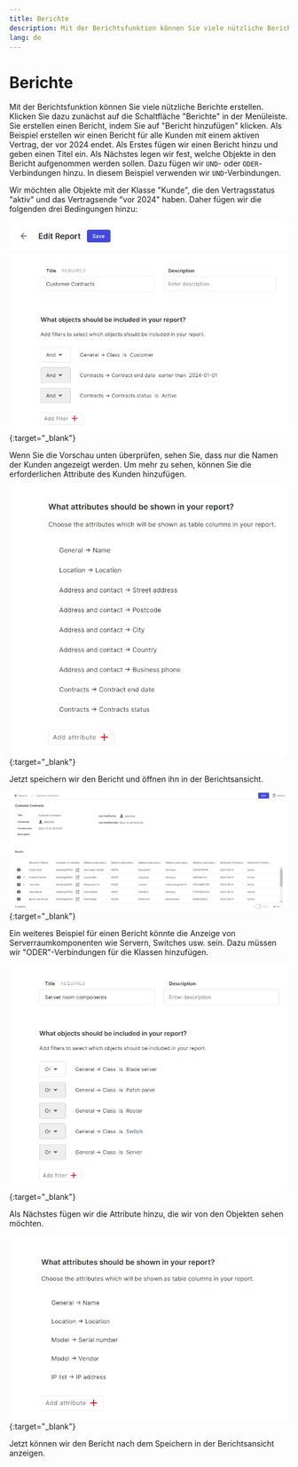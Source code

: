 ```yaml
---
title: Berichte
description: Mit der Berichtsfunktion können Sie viele nützliche Berichte erstellen. Klicken Sie dazu zunächst auf die Schaltfläche "Berichte" in der Menüleiste
lang: de
---
```


# Berichte

Mit der Berichtsfunktion können Sie viele nützliche Berichte erstellen. Klicken Sie dazu zunächst auf die Schaltfläche "Berichte" in der Menüleiste. Sie erstellen einen Bericht, indem Sie auf "Bericht hinzufügen" klicken. Als Beispiel erstellen wir einen Bericht für alle Kunden mit einem aktiven Vertrag, der vor 2024 endet. Als Erstes fügen wir einen Bericht hinzu und geben einen Titel ein. Als Nächstes legen wir fest, welche Objekte in den Bericht aufgenommen werden sollen. Dazu fügen wir `UND`- oder `ODER`-Verbindungen hinzu. In diesem Beispiel verwenden wir `UND`-Verbindungen.

Wir möchten alle Objekte mit der Klasse "Kunde", die den Vertragsstatus "aktiv" und das Vertragsende "vor 2024" haben.
Daher fügen wir die folgenden drei Bedingungen hinzu:

[![TEXT](../../img/screenshots/user/usecases/reports/customerconditions.png)](../../img/screenshots/user/usecases/reports/customerconditions.png){:target="_blank"}

Wenn Sie die Vorschau unten überprüfen, sehen Sie, dass nur die Namen der Kunden angezeigt werden. Um mehr zu sehen, können Sie die erforderlichen Attribute des Kunden hinzufügen.

[![TEXT](../../img/screenshots/user/usecases/reports/customerattributes.png)](../../img/screenshots/user/usecases/reports/customerattributes.png){:target="_blank"}

Jetzt speichern wir den Bericht und öffnen ihn in der Berichtsansicht.

[![TEXT](../../img/screenshots/user/usecases/reports/customerreport.png)](../../img/screenshots/user/usecases/reports/customerreport.png){:target="_blank"}

Ein weiteres Beispiel für einen Bericht könnte die Anzeige von Serverraumkomponenten wie Servern, Switches usw. sein. Dazu müssen wir "ODER"-Verbindungen für die Klassen hinzufügen.

[![TEXT](../../img/screenshots/user/usecases/reports/severroomconditions.png)](../../img/screenshots/user/usecases/reports/severroomconditions.png){:target="_blank"}

Als Nächstes fügen wir die Attribute hinzu, die wir von den Objekten sehen möchten.

[![TEXT](../../img/screenshots/user/usecases/reports/serverroomattributes.png)](../../img/screenshots/user/usecases/reports/serverroomattributes.png){:target="_blank"}

Jetzt können wir den Bericht nach dem Speichern in der Berichtsansicht anzeigen.
